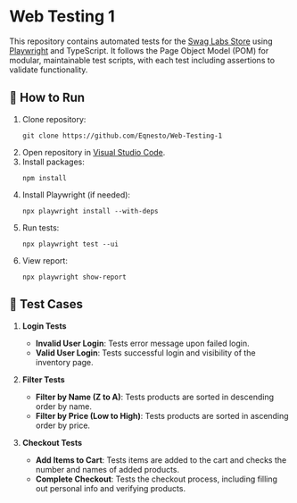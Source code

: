 # Web Testing 1

This repository contains automated tests for the [Swag Labs Store](https://www.saucedemo.com) using [Playwright](https://playwright.dev) and TypeScript. It follows the Page Object Model (POM) for modular, maintainable test scripts, with each test including assertions to validate functionality.

## 🔧 How to Run

1. Clone repository:
   ```shell
   git clone https://github.com/Eqnesto/Web-Testing-1
   ```
1. Open repository in [Visual Studio Code](https://code.visualstudio.com/download).
1. Install packages:
   ```shell
   npm install
   ```
2. Install Playwright (if needed):
   ```shell
   npx playwright install --with-deps
   ```
3. Run tests:
   ```shell
   npx playwright test --ui
4. View report:
   ```shell
   npx playwright show-report
   ```

## 📄 Test Cases

1. **Login Tests**
   - **Invalid User Login**: Tests error message upon failed login.
   - **Valid User Login**: Tests successful login and visibility of the inventory page.

2. **Filter Tests**
   - **Filter by Name (Z to A)**: Tests products are sorted in descending order by name.
   - **Filter by Price (Low to High)**: Tests products are sorted in ascending order by price.

3. **Checkout Tests**
   - **Add Items to Cart**: Tests items are added to the cart and checks the number and names of added products.
   - **Complete Checkout**: Tests the checkout process, including filling out personal info and verifying products.